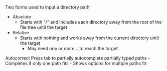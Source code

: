 Two forms used to input a directory path
- Absolute
	- Starts with "/" and includes each directory away from the root of the file tree until the target
- Relative
	- Starts with nothing and works away from the current directory until the target
		- May need one or more .. to reach the target

Autocorrect
Press tab to partially autocomplete partially typed paths
	- Completes if only one path fits
	- Shows options for multiple paths fit
